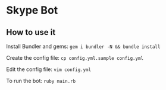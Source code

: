 # Skype Bot

## How to use it

Install Bundler and gems:
`gem i bundler -N && bundle install`

Create the config file:
`cp config.yml.sample config.yml`

Edit the config file:
`vim config.yml`

To run the bot:
`ruby main.rb`

